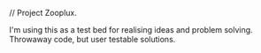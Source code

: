 // Project Zooplux.

I'm using this as a test bed for realising ideas and problem solving. Throwaway code, but user testable solutions. 